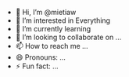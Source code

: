 - 👋 Hi, I’m @mietiaw
- 👀 I’m interested in Everything
- 🌱 I’m currently learning
- 💞️ I’m looking to collaborate on ...
- 📫 How to reach me ...
- 😄 Pronouns: ...
- ⚡ Fun fact: ...

<!---
mietiaw/mietiaw is a ✨ special ✨ repository because its `README.md` (this file) appears on your GitHub profile.
You can click the Preview link to take a look at your changes.
--->
